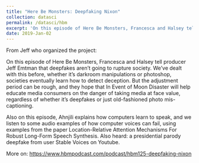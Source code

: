```yaml
---
title: "Here Be Monsters: Deepfaking Nixon"
collection: datasci
permalink: /datasci/hbm
excerpt: 'On this episode of Here Be Monsters, Francesca and Halsey tell producer Jeff Emtman that deepfakes aren’t going to rupture society. Also on this episode, Ahnjili explains how computers learn to speak, and we listen to some audio examples of how computer voices can fail, using examples from the paper Location-Relative Attention Mechanisms For Robust Long-Form Speech Synthesis.'
date: 2019-Jan-02
---
```


From Jeff who organized the project:

On this episode of Here Be Monsters, Francesca and Halsey tell producer Jeff Emtman that deepfakes aren’t going to rupture society.  We’ve dealt with this before, whether it’s darkroom manipulations or photoshop, societies eventually learn how to detect deception.  But the adjustment period can be rough, and they hope that In Event of Moon Disaster will help educate media consumers on the danger of taking media at face value, regardless of whether it’s deepfakes or just old-fashioned photo mis-captioning.

Also on this episode, Ahnjili explains how computers learn to speak, and we listen to some audio examples of how computer voices can fail, using examples from the paper Location-Relative Attention Mechanisms For Robust Long-Form Speech Synthesis.  Also heard: a presidential  parody deepfake from user Stable Voices on Youtube. 

More on: https://www.hbmpodcast.com/podcast/hbm125-deepfaking-nixon
